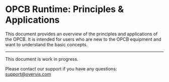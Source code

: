 # OPCB Runtime: Principles & Applications

This document provides an overview of the principles and applications of the OPCB. It is intended
for users who are new to the OPCB equipment and want to understand the basic concepts.

---

This document is work in progress.

Please contact our support if you have any questions: support@overvis.com
